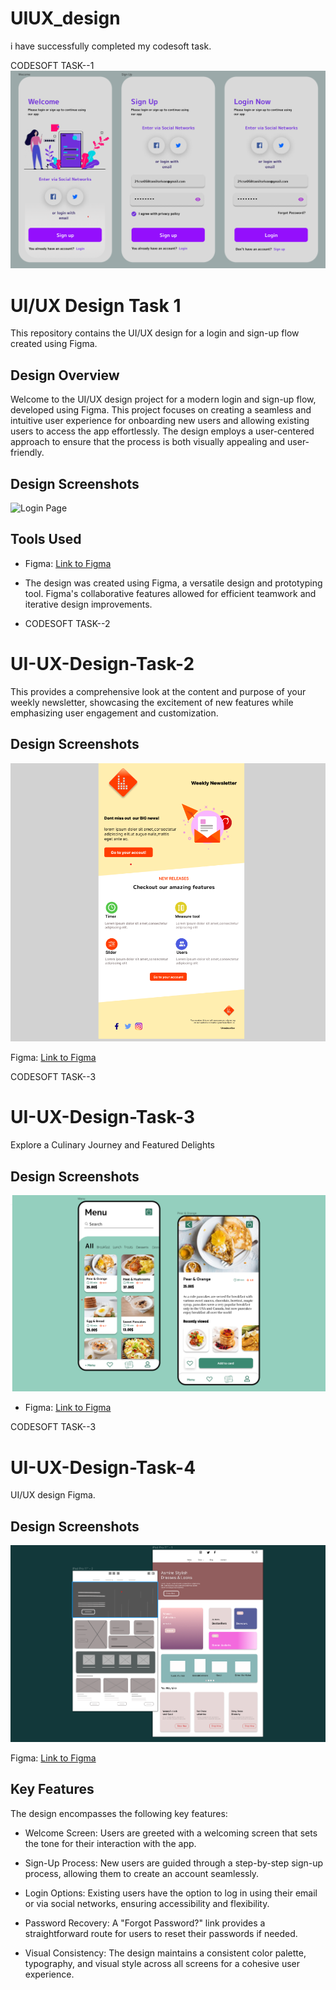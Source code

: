 # UIUX_design
i have  successfully completed my codesoft task.

CODESOFT TASK--1
![View Image](task1.png)

# UI/UX Design Task 1

This repository contains the UI/UX design for a login and sign-up flow created using Figma.

## Design Overview
Welcome to the UI/UX design project for a modern login and sign-up flow, developed using Figma. This project focuses on creating a seamless and intuitive user experience for onboarding new users and allowing existing users to access the app effortlessly. The design employs a user-centered approach to ensure that the process is both visually appealing and user-friendly.

## Design Screenshots
![Login Page]("task1.png")

## Tools Used

- Figma: [Link to Figma](https://www.figma.com/file/gUUh1Hs0lzlBDhHtNJfptk/CodSoft-Task1?type=design&t=hyD1DfclpJ5inexf-6)
- The design was created using Figma, a versatile design and prototyping tool. Figma's collaborative features allowed for efficient teamwork and iterative design improvements.



- CODESOFT TASK--2
# UI-UX-Design-Task-2
This provides a comprehensive look at the content and purpose of your weekly newsletter, showcasing the excitement of new features while emphasizing user engagement and customization.
## Design Screenshots
![View Image](task2.png)

Figma: [Link to Figma](https://www.figma.com/file/r68cdp9GklDpES8gUsu3Pz/CodSoft-Task-2?type=design&node-id=0-1&mode=design&t=z6SWnIqJzPpTVBZ2-0)


CODESOFT TASK--3

# UI-UX-Design-Task-3
Explore a Culinary Journey and Featured Delights

## Design Screenshots
![Online Menu ](task3.png)

- Figma: [Link to Figma](https://www.figma.com/file/A6kaimWHJ9612IbYGlM4Wm/CODSOFT-TASK-3?type=design&t=hyD1DfclpJ5inexf-6)



CODESOFT TASK--3
# UI-UX-Design-Task-4
UI/UX design Figma.

## Design Screenshots

![View UI](task4.png)

Figma: [Link to Figma](https://www.figma.com/file/mfEtVWmblHnBRFGiMrAZss/CodSoft-Task-4?type=design&t=hyD1DfclpJ5inexf-6)



## Key Features
The design encompasses the following key features:

- Welcome Screen: Users are greeted with a welcoming screen that sets the tone for their interaction with the app.

- Sign-Up Process: New users are guided through a step-by-step sign-up process, allowing them to create an account seamlessly.

- Login Options: Existing users have the option to log in using their email or via social networks, ensuring accessibility and flexibility.

- Password Recovery: A "Forgot Password?" link provides a straightforward route for users to reset their passwords if needed.

- Visual Consistency: The design maintains a consistent color palette, typography, and visual style across all screens for a cohesive user experience.
